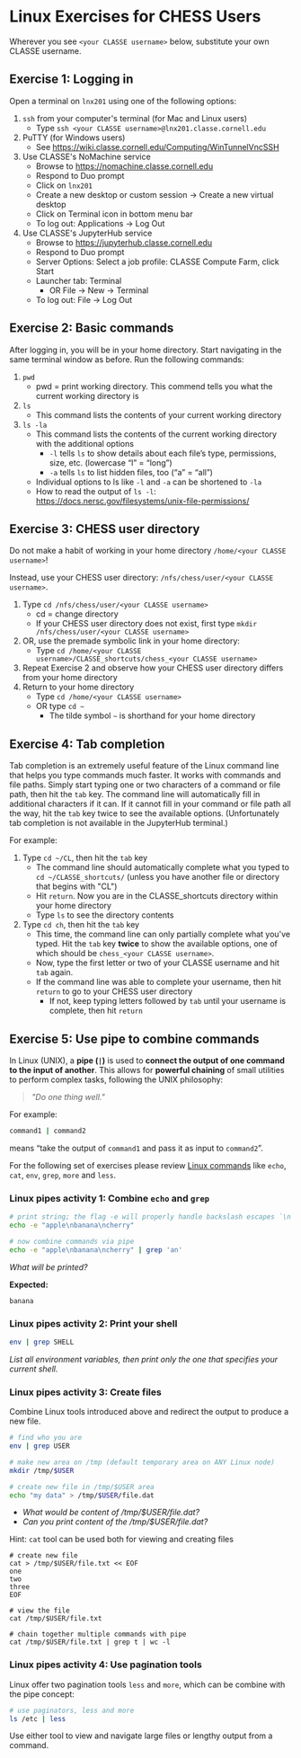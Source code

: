 # Linux Exercises for CHESS Users
Wherever you see `<your CLASSE username>` below, substitute your own CLASSE username.

## Exercise 1: Logging in
Open a terminal on `lnx201` using one of the following options:
1. `ssh` from your computer's terminal (for Mac and Linux users)
   - Type `ssh <your CLASSE username>@lnx201.classe.cornell.edu`
3. PuTTY (for Windows users)
   - See https://wiki.classe.cornell.edu/Computing/WinTunnelVncSSH
5. Use CLASSE's NoMachine service
   - Browse to https://nomachine.classe.cornell.edu
   - Respond to Duo prompt
   - Click on `lnx201`
   - Create a new desktop or custom session → Create a new virtual desktop
   - Click on Terminal icon in bottom menu bar
   - To log out: Applications → Log Out
1. Use CLASSE's JupyterHub service
   - Browse to https://jupyterhub.classe.cornell.edu
   - Respond to Duo prompt
   - Server Options: Select a job profile: CLASSE Compute Farm, click Start
   - Launcher tab: Terminal
      - OR File → New → Terminal
   - To log out: File → Log Out

## Exercise 2: Basic commands
After logging in, you will be in your home directory. Start navigating in the same terminal window as before. Run the following commands:
1. `pwd`
   - pwd = print working directory. This commend tells you what the current working directory is
2. `ls`
   - This command lists the contents of your current working directory
3. `ls -la`
   - This command lists the contents of the current working directory with the additional options
     - `-l` tells `ls` to show details about each file’s type, permissions, size, etc. (lowercase “l” = “long”)
     - `-a` tells `ls` to list hidden files, too (“a” = “all”)
   - Individual options to ls like `-l` and `-a` can be shortened to `-la`
   - How to read the output of `ls -l`: https://docs.nersc.gov/filesystems/unix-file-permissions/
  
## Exercise 3: CHESS user directory
Do not make a habit of working in your home directory `/home/<your CLASSE username>`!

Instead, use your CHESS user directory: `/nfs/chess/user/<your CLASSE username>`.

1. Type `cd /nfs/chess/user/<your CLASSE username>`
   - cd = change directory
   - If your CHESS user directory does not exist, first type `mkdir /nfs/chess/user/<your CLASSE username>`
1. OR, use the premade symbolic link in your home directory:
   - Type `cd /home/<your CLASSE username>/CLASSE_shortcuts/chess_<your CLASSE username>`
1. Repeat Exercise 2 and observe how your CHESS user directory differs from your home directory
2. Return to your home directory
   - Type `cd /home/<your CLASSE username>`
   - OR type `cd ~`
     - The tilde symbol `~` is shorthand for your home directory

## Exercise 4: Tab completion
Tab completion is an extremely useful feature of the Linux command line that helps you type commands much faster. It works with commands and file paths. Simply start typing one or two characters of a command or file path, then hit the `tab` key. The command line will automatically fill in additional characters if it can. If it cannot fill in your command or file path all the way, hit the `tab` key twice to see the available options. (Unfortunately tab completion is not available in the JupyterHub terminal.)

For example:
1. Type `cd ~/CL`, then hit the `tab` key
   - The command line should automatically complete what you typed to `cd ~/CLASSE_shortcuts/` (unless you have another file or directory that begins with "CL")
   - Hit `return`. Now you are in the CLASSE_shortcuts directory within your home directory
   - Type `ls` to see the directory contents
2. Type `cd ch`, then hit the `tab` key
   - This time, the command line can only partially complete what you've typed. Hit the `tab` key **twice** to show the available options, one of which should be `chess_<your CLASSE username>`.
   - Now, type the first letter or two of your CLASSE username and hit `tab` again.
   - If the command line was able to complete your username, then hit `return` to go to your CHESS user directory
     - If not, keep typing letters followed by `tab` until your username is complete, then hit `return`

## Exercise 5: Use pipe to combine commands
In Linux (UNIX), a **pipe (`|`)** is used to **connect the output of one command to the input of another**. This allows for **powerful chaining** of small utilities to perform complex tasks, following the UNIX philosophy:  
> *"Do one thing well."*

For example:  
```bash
command1 | command2
```
means “take the output of `command1` and pass it as input to `command2`”.

For the following set of exercises please review [Linux commands](https://xcitecourse.org/theme2/SF100/) like `echo`, `cat`, `env`, `grep`, `more` and `less`.


### Linux pipes activity 1: Combine `echo` and `grep`
```bash
# print string; the flag -e will properly handle backslash escapes `\n` 
echo -e "apple\nbanana\ncherry"

# now combine commands via pipe
echo -e "apple\nbanana\ncherry" | grep 'an'
```
*What will be printed?*

**Expected:**  
```
banana
```

### Linux pipes activity 2: Print your shell
```bash
env | grep SHELL
```
*List all environment variables, then print only the one that specifies your current shell.*

### Linux pipes activity 3: Create files
Combine Linux tools introduced above and redirect the output to produce a new file.
```bash
# find who you are
env | grep USER

# make new area on /tmp (default temporary area on ANY Linux node)
mkdir /tmp/$USER

# create new file in /tmp/$USER area
echo "my data" > /tmp/$USER/file.dat
```
- *What would be content of /tmp/$USER/file.dat?*
- *Can you print content of the /tmp/$USER/file.dat?*

Hint: `cat` tool can be used both for viewing and creating files

```
# create new file
cat > /tmp/$USER/file.txt << EOF
one
two
three
EOF

# view the file
cat /tmp/$USER/file.txt

# chain together multiple commands with pipe
cat /tmp/$USER/file.txt | grep t | wc -l
```

### Linux pipes activity 4: Use pagination tools
Linux offer two pagination tools `less` and `more`, which can be combine with the pipe concept:
```bash
# use paginators, less and more
ls /etc | less
```
Use either tool to view and navigate large files or lengthy output from a command.
